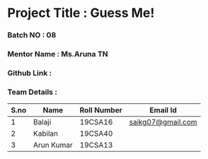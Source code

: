 # Project Title : Guess Me! 
### Batch NO : 08
### Mentor Name : Ms.Aruna TN
### Github Link : 
### Team Details :
| S.no  | Name  | Roll Number  | Email Id  |
|-------|-------|--------------|-----------|
| 1  | Balaji  | 19CSA16  |saikg07@gmail.com   |
|  2 |Kabilan   |19CSA40   |   |
| 3  | Arun Kumar  |19CSA13   |   |
